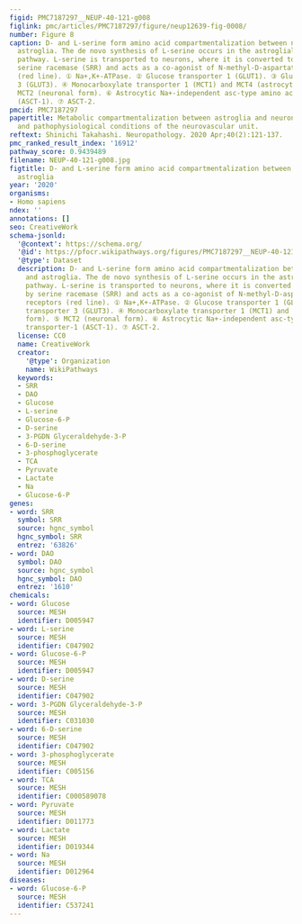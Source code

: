 ```yaml
---
figid: PMC7187297__NEUP-40-121-g008
figlink: pmc/articles/PMC7187297/figure/neup12639-fig-0008/
number: Figure 8
caption: D‐ and L‐serine form amino acid compartmentalization between neurons and
  astroglia. The de novo synthesis of L‐serine occurs in the astroglial glycolytic
  pathway. L‐serine is transported to neurons, where it is converted to D‐serine by
  serine racemase (SRR) and acts as a co‐agonist of N‐methyl‐D‐aspartate (NMDA) receptors
  (red line). ① Na+,K+‐ATPase. ② Glucose transporter 1 (GLUT1). ③ Glucose transporter
  3 (GLUT3). ④ Monocarboxylate transporter 1 (MCT1) and MCT4 (astrocytic form). ⑤
  MCT2 (neuronal form). ⑥ Astrocytic Na+‐independent asc‐type amino acid transporter‐1
  (ASCT‐1). ⑦ ASCT‐2.
pmcid: PMC7187297
papertitle: Metabolic compartmentalization between astroglia and neurons in physiological
  and pathophysiological conditions of the neurovascular unit.
reftext: Shinichi Takahashi. Neuropathology. 2020 Apr;40(2):121-137.
pmc_ranked_result_index: '16912'
pathway_score: 0.9439489
filename: NEUP-40-121-g008.jpg
figtitle: D‐ and L‐serine form amino acid compartmentalization between neurons and
  astroglia
year: '2020'
organisms:
- Homo sapiens
ndex: ''
annotations: []
seo: CreativeWork
schema-jsonld:
  '@context': https://schema.org/
  '@id': https://pfocr.wikipathways.org/figures/PMC7187297__NEUP-40-121-g008.html
  '@type': Dataset
  description: D‐ and L‐serine form amino acid compartmentalization between neurons
    and astroglia. The de novo synthesis of L‐serine occurs in the astroglial glycolytic
    pathway. L‐serine is transported to neurons, where it is converted to D‐serine
    by serine racemase (SRR) and acts as a co‐agonist of N‐methyl‐D‐aspartate (NMDA)
    receptors (red line). ① Na+,K+‐ATPase. ② Glucose transporter 1 (GLUT1). ③ Glucose
    transporter 3 (GLUT3). ④ Monocarboxylate transporter 1 (MCT1) and MCT4 (astrocytic
    form). ⑤ MCT2 (neuronal form). ⑥ Astrocytic Na+‐independent asc‐type amino acid
    transporter‐1 (ASCT‐1). ⑦ ASCT‐2.
  license: CC0
  name: CreativeWork
  creator:
    '@type': Organization
    name: WikiPathways
  keywords:
  - SRR
  - DAO
  - Glucose
  - L-serine
  - Glucose-6-P
  - D-serine
  - 3-PGDN Glyceraldehyde-3-P
  - 6-D-serine
  - 3-phosphoglycerate
  - TCA
  - Pyruvate
  - Lactate
  - Na
  - Glucose-6-P
genes:
- word: SRR
  symbol: SRR
  source: hgnc_symbol
  hgnc_symbol: SRR
  entrez: '63826'
- word: DAO
  symbol: DAO
  source: hgnc_symbol
  hgnc_symbol: DAO
  entrez: '1610'
chemicals:
- word: Glucose
  source: MESH
  identifier: D005947
- word: L-serine
  source: MESH
  identifier: C047902
- word: Glucose-6-P
  source: MESH
  identifier: D005947
- word: D-serine
  source: MESH
  identifier: C047902
- word: 3-PGDN Glyceraldehyde-3-P
  source: MESH
  identifier: C031030
- word: 6-D-serine
  source: MESH
  identifier: C047902
- word: 3-phosphoglycerate
  source: MESH
  identifier: C005156
- word: TCA
  source: MESH
  identifier: C000589078
- word: Pyruvate
  source: MESH
  identifier: D011773
- word: Lactate
  source: MESH
  identifier: D019344
- word: Na
  source: MESH
  identifier: D012964
diseases:
- word: Glucose-6-P
  source: MESH
  identifier: C537241
---
```

